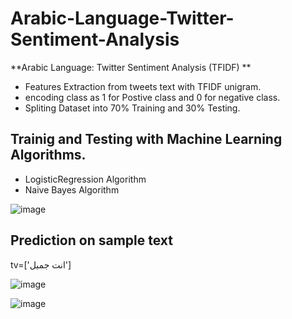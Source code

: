# Arabic-Language-Twitter-Sentiment-Analysis
**Arabic Language: Twitter Sentiment Analysis (TFIDF) **
- Features Extraction from tweets text with TFIDF unigram.
- encoding class as 1 for Postive class and 0 for negative class.
- Spliting Dataset into 70% Training and 30% Testing.
## Trainig and Testing with Machine Learning Algorithms.
- LogisticRegression Algorithm
- Naive Bayes Algorithm   
  
![image](https://user-images.githubusercontent.com/63863517/230378404-17668ac7-912a-41f7-9e6f-01a57e827030.png)

## Prediction on sample text
tv=['انت جميل']

![image](https://user-images.githubusercontent.com/63863517/230378725-bc2ffa20-d9fe-4aae-8953-8e4178b464fd.png)

![image](https://user-images.githubusercontent.com/63863517/230378806-eb82122a-47ad-4db5-9461-774690cd82b4.png)


